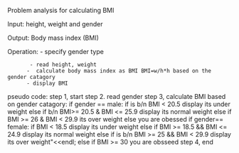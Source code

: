 Problem analysis for calculating BMI

Input: height, weight and gender

Output: Body mass index (BMI)

Operation: - specify gender type
        
           - read height, weight 
          -  calculate body mass index as BMI BMI=w/h*h based on the gender catagory
          - display BMI

pseudo code:
step 1, start
step 2. read gender
step 3, calculate BMI based on gender catagory:
      if gender == male:
               if is b/n BMI < 20.5 display its under weight
                else if b/n BMI>= 20.5 & BMI <= 25.9 display its normal weight
                else if BMI >= 26 & BMI < 29.9 its over weight
                 else you are obessed
      if gender== female:
                if BMI < 18.5 display its under weight
                else if BMI >= 18.5 && BMI <= 24.9 display its normal weight
                else if is b/n BMI >= 25 && BMI < 29.9 display its over weight"<<endl;
                else if BMI >= 30 you are obsseed
step 4, end
